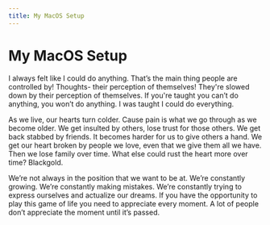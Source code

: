 ```yaml
---
title: My MacOS Setup
---
```


# My MacOS Setup

I always felt like I could do anything. That’s the main thing people are controlled by! Thoughts- their perception of themselves! They're slowed down by their perception of themselves. If you're taught you can’t do anything, you won’t do anything. I was taught I could do everything.
 
As we live, our hearts turn colder. Cause pain is what we go through as we become older. We get insulted by others, lose trust for those others. We get back stabbed by friends. It becomes harder for us to give others a hand. We get our heart broken by people we love, even that we give them all we have. Then we lose family over time. What else could rust the heart more over time? Blackgold.

We’re not always in the position that we want to be at. We’re constantly growing. We’re constantly making mistakes. We’re constantly trying to express ourselves and actualize our dreams. If you have the opportunity to play this game of life you need to appreciate every moment. A lot of people don’t appreciate the moment until it’s passed.

